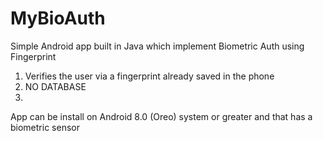 # MyBioAuth
Simple Android app built in Java which implement Biometric Auth using Fingerprint

1) Verifies the user via a fingerprint already saved in the phone
2) NO DATABASE
3) 
App can be install on Android 8.0 (Oreo) system or greater and that has a biometric sensor

